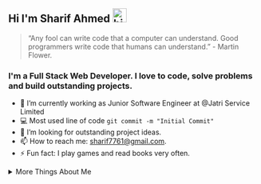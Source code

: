## Hi I'm Sharif Ahmed <img src="https://user-images.githubusercontent.com/1303154/88677602-1635ba80-d120-11ea-84d8-d263ba5fc3c0.gif" width="28px" alt="hi">
> “Any fool can write code that a computer can understand. Good programmers write code that humans can understand.” - Martin Flower.

### I'm a Full Stack Web Developer. I love to code, solve problems and build outstanding projects.

- 🔭 I’m currently working as Junior Software Engineer at @Jatri Service Limited
- :computer: Most used line of code `git commit -m "Initial Commit"`
- 🤔 I’m looking for outstanding project ideas.
- 📫 How to reach me: sharif7761@gmail.com.
- ⚡ Fun fact: I play games and read books very often.

<details>
<summary>
  More Things About Me
</summary>
<br>
I love sharing knowledge and discussing ideas. Love to work as a team and help other developers. I never feel hesitant to ask 'why' and learn new things from others! I always try to learn a new thing every day. 
</details>
